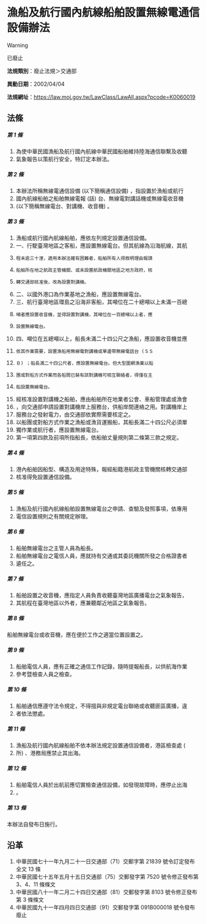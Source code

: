 # 漁船及航行國內航線船舶設置無線電通信設備辦法


> [!WARNING]
> 已廢止


**法規類別**：廢止法規＞交通部

**異動日期**：2002/04/04  

**法規網址**：https://law.moj.gov.tw/LawClass/LawAll.aspx?pcode=K0060019



## 法條
##### 第 1 條
1. 為使中華民國漁船及航行國內航線中華民國船舶維持陸海通信聯繫及收聽
1. 氣象報告以策航行安全，特訂定本辦法。

##### 第 2 條
1. 本辦法所稱無線電通信設備 (以下簡稱通信設備) ，指設置於漁船或航行
1. 國內航線船舶之船舶無線電報 (話) 台、無線電對講話機或無線電收音機
1.  (以下簡稱無線電台、對講機、收音機) 。

##### 第 3 條
1. 漁船或航行國內航線船舶，應依左列規定設置通信設備。
1. 一、行駛臺灣地區之客船，應設置無線電台。但其航線為沿海航線，其航
1.     程未逾三十浬，適用本辦法確有困難者，船舶所有人得敘明理由報請
1.     船舶所在地之航政主管機關、或未設置航政機關地區之地方政府，核
1.     轉交通部核准後，改為設置對講機。
1. 二、以國外港口為作業基地之漁船，應設置無線電台。
1. 三、航行臺灣地區環島之沿海非客船，其噸位在二十總噸以上未滿一百總
1.     噸者應設置收音機，並得設置對講機，其噸位在一百總噸以上者，應
1.     設置無線電台。
1. 四、噸位在五總噸以上，船長未滿二十四公尺之漁船，應設置收音機並應
1.     依其作業需要，設置漁船用無線電對講機或單邊帶無線電話台 (ＳＳ
1.     Ｂ) ；船長滿二十四公尺者，應設置無線電台。但大型圍網漁業以船
1.     團或對船方式作業而各船間已裝有該對講機可相互聯絡者，得僅在主
1.     船設置無線電台。
1. 經核准設置對講機之船舶，應由船舶所在地業者公會、車船管理處或漁會
1. ，向交通部申請設置對講機岸上服務台，供船岸間連絡之用。對講機岸上
1. 服務台之發射電力，由交通部依實際需要核定之。
1. 以船團或對船方式作業之漁船或漁貨運搬船，其船長滿二十四公尺必須單
1. 獨作業或航行者，應設置無線電台。
1. 第一項第四款及前項所指船長，依船舶丈量規則第二條第三款之規定。

##### 第 4 條
1. 港內船舶因船型、構造及用途特殊，報經船籍港航政主管機關核轉交通部
1. 核准得免設置通信設備。

##### 第 5 條
1. 漁船及航行國內航線船舶設置無線電台之申請、查驗及發照事項，依專用
1. 電信設置規則之有關規定辦理。

##### 第 6 條
1. 船舶無線電台之主管人員為船長。
1. 船舶無線電台之電信人員，應就持有交通或其委託機關所發之合格證書者
1. 遴任之。

##### 第 7 條
1. 船舶設置之收音機，應指定人員負責收聽臺灣地區廣播電台之氣象報告，
1. 其航程在臺灣地區以外者，應兼聽鄰近地區之氣象報告。

##### 第 8 條
船舶無線電台或收音機，應在便於工作之適當位置設置之。

##### 第 9 條
1. 船舶電信人員，應有正確之通信工作記錄，隨時提報船長，以供航海作業
1. 參考暨檢查人員之檢查。

##### 第 10 條
1. 船舶通信應遵守法令規定，不得擅與非規定電台聯絡或收聽匪區廣播，違
1. 者依法懲處。

##### 第 11 條
1. 漁船及航行國內航線船舶不依本辦法規定設置通信設備者，港區檢查處 (
1. 所) 、港務局應禁止其出海。

##### 第 12 條
1. 船舶電信人員於出航前應切實檢查通信設備，如發現故障時，應停止出海
1. 。

##### 第 13 條
本辦法自發布日施行。

## 沿革
1. 中華民國七十一年九月二十一日交通部（71）交郵字第 21839  號令訂定發布全文 13 條
1. 中華民國七十五年五月十五日交通部（75）交郵發字第 7520 號令修正發布第 3、4、11 條條文
1. 中華民國八十一年二月二十四日交通部（81）交郵發字第 8103 號令修正發布第 3  條條文
1. 中華民國九十一年四月四日交通部（91）交郵發字第 091B000018 號令發布廢止
